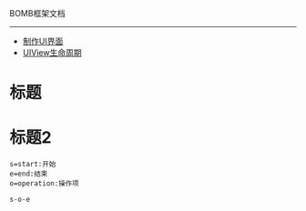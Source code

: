 BOMB框架文档
***
* [制作UI界面](制作UI界面.md)
* [UIView生命周期](UIView生命周期.md)

# 标题

# 标题2


```flow
s=start:开始
e=end:结束
o=operation:操作项

s-o-e
```
